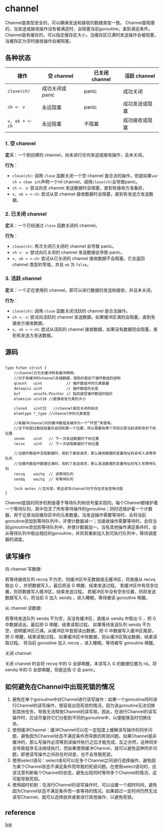 # channel

Channel是类型安全的，可以确保发送和接收的数据类型一致。
Channel是阻塞的，当发送或接收操作没有被满足时，会阻塞当前goroutine，直到满足条件。
Channel是有缓存的，可以指定缓存区大小，当缓存区已满时发送操作会被阻塞，当缓存区为空时接收操作会被阻塞。

## 各种状态

| 操作               | 空 channel                  | 已关闭 channel       | 活跃 channel         |
|--------------------|-----------------------------|----------------------|----------------------|
| `close(ch)`        | 成功关闭或 panic            | panic                | 成功关闭              |
| `ch <- v`          | 永远阻塞                    | panic                | 成功发送或阻塞        |
| `v, ok = <-ch`     | 永远阻塞                    | 不阻塞               | 成功接收或阻塞        |


### 1. 空 channel

**定义**：一个刚创建的 channel，尚未进行任何发送或接收操作，且未关闭。

**行为**：

- `close(ch)`: 调用 `close` 函数关闭一个空 channel 是合法的操作，但是如果`var ch = chan int`声明一个nil channel，调用`close(ch)`会导致panic。
- `ch <- v`: 尝试向空 channel 发送数据时会阻塞，直到有接收方准备好。
- `v, ok = <-ch`: 尝试从空 channel 接收数据时会阻塞，直到有发送方发送数据。

### 2. 已关闭 channel

**定义**：一个已经通过 `close` 函数关闭的 channel。

**行为**：

- `close(ch)`: 再次关闭已关闭的 channel 会导致 panic。
- `ch <- v`: 尝试向已关闭的 channel 发送数据会导致 panic。
- `v, ok = <-ch`: 尝试从已关闭的 channel 接收数据不会阻塞。它会返回 channel 类型的零值，并且 `ok` 为 `false`。

### 3. 活跃 channel

**定义**：一个正在使用的 channel，即可以进行数据的发送和接收，并且未关闭。

**行为**：

- `close(ch)`: 调用 `close` 函数关闭活跃的 channel 是合法操作。
- `ch <- v`: 尝试向活跃的 channel 发送数据，如果缓冲区满则会阻塞，直到有接收方接收数据。
- `v, ok = <-ch`: 尝试从活跃的 channel 接收数据，如果没有数据则会阻塞，直到有发送方发送数据。

## 源码

```golang

type hchan struct {
    //channel分为无缓冲和有缓冲两种。
    //对于有缓冲的channel存储数据，借助的是如下循环数组的结构
    qcount   uint           // 循环数组中的元素数量
    dataqsiz uint           // 循环数组的长度
    buf      unsafe.Pointer // 指向底层循环数组的指针
    elemsize uint16 //能够收发元素的大小

    closed   uint32   //channel是否关闭的标志
    elemtype *_type //channel中的元素类型

    //有缓冲channel内的缓冲数组会被作为一个“环型”来使用。
    //当下标超过数组容量后会回到第一个位置，所以需要有两个字段记录当前读和写的下标位置
    sendx    uint   // 下一次发送数据的下标位置
    recvx    uint   // 下一次读取数据的下标位置

    //当循环数组中没有数据时，收到了接收请求，那么接收数据的变量地址将会写入读等待队列
    //当循环数组中数据已满时，收到了发送请求，那么发送数据的变量地址将写入写等待队列
    recvq    waitq  // 读等待队列
    sendq    waitq  // 写等待队列

    lock mutex //互斥锁，保证读写channel时不存在并发竞争问题
}
```

Channel底层的同步机制是基于等待队列和信号量实现的。每个Channel都维护着一个等待队列，其中包含了所有等待操作的goroutine；同时还维护着一个计数器，用于记录当前缓存区中的元素数量。当发送操作需要等待时，会将当前goroutine添加到等待队列中，并使计数器减一；当接收操作需要等待时，会将当前goroutine添加到等待队列中，并使计数器加一。当有其他操作满足条件时，会从等待队列中取出相应的goroutine，并将其重新加入到可执行队列中，等待调度器的调度。

## 读写操作

向 channel 写数据:

若等待接收队列 recvq 不为空，则缓冲区中无数据或无缓冲区，将直接从 recvq 取出 G ，并把数据写入，最后把该 G 唤醒，结束发送过程。
若缓冲区中有空余位置，则将数据写入缓冲区，结束发送过程。
若缓冲区中没有空余位置，则将发送数据写入 G，将当前 G 加入 sendq ，进入睡眠，等待被读 goroutine 唤醒。

从 channel 读数据:

若等待发送队列 sendq 不为空，且没有缓冲区，直接从 sendq 中取出 G ，把 G 中数据读出，最后把 G 唤醒，结束读取过程。
如果等待发送队列 sendq 不为空，说明缓冲区已满，从缓冲区中首部读出数据，把 G 中数据写入缓冲区尾部，把 G 唤醒，结束读取过程。
如果缓冲区中有数据，则从缓冲区取出数据，结束读取过程。
将当前 goroutine 加入 recvq ，进入睡眠，等待被写 goroutine 唤醒。

关闭 channel:

关闭 channel 时会将 recvq 中的 G 全部唤醒，本该写入 G 的数据位置为 nil。将 sendq 中的 G 全部唤醒，但是这些 G 会 panic。

## 如何避免在Channel中出现死锁的情况

1. 避免在单个goroutine中对Channel进行读写操作：如果一个goroutine同时进行Channel的读写操作，很容易出现死锁的情况，因为该goroutine无法切换到其他任务，导致无法释放Channel的读写锁。因此，在进行Channel的读写操作时，应该尽量将它们分配到不同的goroutine中，以便能够及时切换任务。
2. 使用缓冲Channel：缓冲Channel可以在一定程度上缓解读写操作的同步问题，避免因为Channel状态不满足条件而导致的死锁问题。如果Channel是非缓冲的，那么写操作必须等到读操作执行之后才能完成，反之亦然，这种同步会导致程序无法继续执行。而如果使用缓冲Channel，就可以避免这种同步问题，即使读写操作之间存在时间差，也不会导致死锁。
3. 使用select语句：select语句可以在多个Channel之间进行选择操作，避免因为某个Channel状态不满足条件而导致的死锁问题。在使用select语句时，应该注意判断每个Channel的状态，避免出现同时等待多个Channel的情况，这可能导致死锁。
4. 使用超时机制：在进行Channel的读写操作时，可以设置一个超时时间，避免因为Channel状态不满足条件而一直等待的情况。如果超过一定时间仍然无法读写Channel，就可以选择放弃或者进行其他操作，以避免死锁。

## reference

[link](https://developer.aliyun.com/article/1213336)

